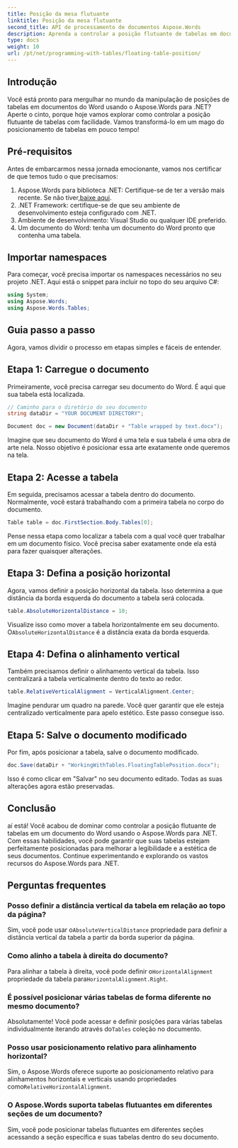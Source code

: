 ```yaml
---
title: Posição da mesa flutuante
linktitle: Posição da mesa flutuante
second_title: API de processamento de documentos Aspose.Words
description: Aprenda a controlar a posição flutuante de tabelas em documentos do Word usando o Aspose.Words para .NET com nosso guia detalhado passo a passo.
type: docs
weight: 10
url: /pt/net/programming-with-tables/floating-table-position/
---
```

## Introdução

Você está pronto para mergulhar no mundo da manipulação de posições de tabelas em documentos do Word usando o Aspose.Words para .NET? Aperte o cinto, porque hoje vamos explorar como controlar a posição flutuante de tabelas com facilidade. Vamos transformá-lo em um mago do posicionamento de tabelas em pouco tempo!

## Pré-requisitos

Antes de embarcarmos nessa jornada emocionante, vamos nos certificar de que temos tudo o que precisamos:

1. Aspose.Words para biblioteca .NET: Certifique-se de ter a versão mais recente. Se não tiver,[baixe aqui](https://releases.aspose.com/words/net/).
2. .NET Framework: certifique-se de que seu ambiente de desenvolvimento esteja configurado com .NET.
3. Ambiente de desenvolvimento: Visual Studio ou qualquer IDE preferido.
4. Um documento do Word: tenha um documento do Word pronto que contenha uma tabela.

## Importar namespaces

Para começar, você precisa importar os namespaces necessários no seu projeto .NET. Aqui está o snippet para incluir no topo do seu arquivo C#:

```csharp
using System;
using Aspose.Words;
using Aspose.Words.Tables;
```

## Guia passo a passo

Agora, vamos dividir o processo em etapas simples e fáceis de entender.

## Etapa 1: Carregue o documento

Primeiramente, você precisa carregar seu documento do Word. É aqui que sua tabela está localizada.

```csharp
// Caminho para o diretório do seu documento
string dataDir = "YOUR DOCUMENT DIRECTORY";

Document doc = new Document(dataDir + "Table wrapped by text.docx");
```

Imagine que seu documento do Word é uma tela e sua tabela é uma obra de arte nela. Nosso objetivo é posicionar essa arte exatamente onde queremos na tela.

## Etapa 2: Acesse a tabela

Em seguida, precisamos acessar a tabela dentro do documento. Normalmente, você estará trabalhando com a primeira tabela no corpo do documento.

```csharp
Table table = doc.FirstSection.Body.Tables[0];
```

Pense nessa etapa como localizar a tabela com a qual você quer trabalhar em um documento físico. Você precisa saber exatamente onde ela está para fazer quaisquer alterações.

## Etapa 3: Defina a posição horizontal

Agora, vamos definir a posição horizontal da tabela. Isso determina a que distância da borda esquerda do documento a tabela será colocada.

```csharp
table.AbsoluteHorizontalDistance = 10;
```

 Visualize isso como mover a tabela horizontalmente em seu documento. O`AbsoluteHorizontalDistance` é a distância exata da borda esquerda.

## Etapa 4: Defina o alinhamento vertical

Também precisamos definir o alinhamento vertical da tabela. Isso centralizará a tabela verticalmente dentro do texto ao redor.

```csharp
table.RelativeVerticalAlignment = VerticalAlignment.Center;
```

Imagine pendurar um quadro na parede. Você quer garantir que ele esteja centralizado verticalmente para apelo estético. Este passo consegue isso.

## Etapa 5: Salve o documento modificado

Por fim, após posicionar a tabela, salve o documento modificado.

```csharp
doc.Save(dataDir + "WorkingWithTables.FloatingTablePosition.docx");
```

Isso é como clicar em "Salvar" no seu documento editado. Todas as suas alterações agora estão preservadas.

## Conclusão

aí está! Você acabou de dominar como controlar a posição flutuante de tabelas em um documento do Word usando o Aspose.Words para .NET. Com essas habilidades, você pode garantir que suas tabelas estejam perfeitamente posicionadas para melhorar a legibilidade e a estética de seus documentos. Continue experimentando e explorando os vastos recursos do Aspose.Words para .NET.

## Perguntas frequentes

### Posso definir a distância vertical da tabela em relação ao topo da página?

 Sim, você pode usar o`AbsoluteVerticalDistance` propriedade para definir a distância vertical da tabela a partir da borda superior da página.

### Como alinho a tabela à direita do documento?

 Para alinhar a tabela à direita, você pode definir o`HorizontalAlignment` propriedade da tabela para`HorizontalAlignment.Right`.

### É possível posicionar várias tabelas de forma diferente no mesmo documento?

 Absolutamente! Você pode acessar e definir posições para várias tabelas individualmente iterando através do`Tables` coleção no documento.

### Posso usar posicionamento relativo para alinhamento horizontal?

Sim, o Aspose.Words oferece suporte ao posicionamento relativo para alinhamentos horizontais e verticais usando propriedades como`RelativeHorizontalAlignment`.

### O Aspose.Words suporta tabelas flutuantes em diferentes seções de um documento?

Sim, você pode posicionar tabelas flutuantes em diferentes seções acessando a seção específica e suas tabelas dentro do seu documento.
